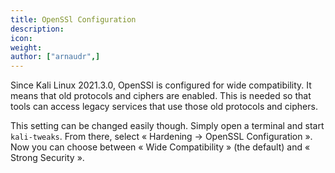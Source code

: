 ```yaml
---
title: OpenSSl Configuration
description:
icon:
weight:
author: ["arnaudr",]
---
```


Since Kali Linux 2021.3.0, OpenSSl is configured for wide compatibility. It means that old protocols and ciphers are enabled. This is needed so that tools can access legacy services that use those old protocols and ciphers.

This setting can be changed easily though. Simply open a terminal and start `kali-tweaks`. From there, select « Hardening -> OpenSSL Configuration ». Now you can choose between « Wide Compatibility » (the default) and « Strong Security ».
